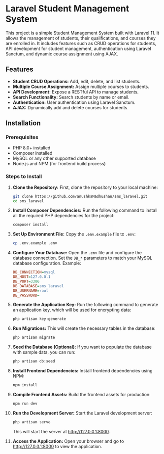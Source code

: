 
# Laravel Student Management System

This project is a simple Student Management System built with Laravel 11. It allows the management of students, their qualifications, and courses they are enrolled in. It includes features such as CRUD operations for students, API development for student management, authentication using Laravel Sanctum, and dynamic course assignment using AJAX.

## Features

- **Student CRUD Operations:** Add, edit, delete, and list students.
- **Multiple Course Assignment:** Assign multiple courses to students.
- **API Development:** Expose a RESTful API to manage students.
- **Search Functionality:** Search students by name or email.
- **Authentication:** User authentication using Laravel Sanctum.
- **AJAX:** Dynamically add and delete courses for students.

## Installation

### Prerequisites

- PHP 8.0+ installed
- Composer installed
- MySQL or any other supported database
- Node.js and NPM (for frontend build process)

### Steps to Install

1. **Clone the Repository:**
   First, clone the repository to your local machine:
   ```bash
   git clone https://github.com/anushkaMadhushan/sms_laravel.git
   cd sms_laravel
   ```

2. **Install Composer Dependencies:**
   Run the following command to install all the required PHP dependencies for the project:
   ```bash
   composer install
   ```

3. **Set Up Environment File:**
   Copy the `.env.example` file to `.env`:
   ```bash
   cp .env.example .env
   ```

4. **Configure Your Database:**
   Open the `.env` file and configure the database connection. Set the `DB_*` parameters to match your MySQL database configuration. Example:
   ```ini
   DB_CONNECTION=mysql
   DB_HOST=127.0.0.1
   DB_PORT=3306
   DB_DATABASE=sms_laravel
   DB_USERNAME=root
   DB_PASSWORD=
   ```

5. **Generate the Application Key:**
   Run the following command to generate an application key, which will be used for encrypting data:
   ```bash
   php artisan key:generate
   ```

6. **Run Migrations:**
   This will create the necessary tables in the database:
   ```bash
   php artisan migrate
   ```

7. **Seed the Database (Optional):**
   If you want to populate the database with sample data, you can run:
   ```bash
   php artisan db:seed
   ```

8. **Install Frontend Dependencies:**
   Install frontend dependencies using NPM:
   ```bash
   npm install
   ```

9. **Compile Frontend Assets:**
   Build the frontend assets for production:
   ```bash
   npm run dev
   ```

10. **Run the Development Server:**
    Start the Laravel development server:
    ```bash
    php artisan serve
    ```

    This will start the server at http://127.0.0.1:8000.

11. **Access the Application:**
    Open your browser and go to http://127.0.0.1:8000 to view the application.
